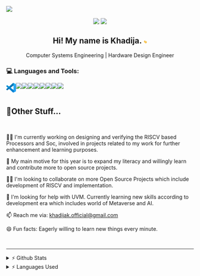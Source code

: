 ![](https://visitor-badge.glitch.me/badge?page_id=Khadija411.Khadija)
<p align='center'>
<a href="https://twitter.com/Khadija411"><img height="30" src="https://www.clipartmax.com/png/small/5-57134_the-twitter-logo-transparent.png"></a>
<a href="https://www.linkedin.com/in/khadijaak/"><img height="30" src="https://www.clipartmax.com/png/small/41-413941_ln-linkedin-logo-png.png"></a>
</p>

<h2 align="center">Hi! My name is Khadija. <img src="https://raw.githubusercontent.com/ABSphreak/ABSphreak/master/gifs/Hi.gif" width="10px"></h2>
<p align="center">Computer Systems Engineering | Hardware Design Engineer</p>

### 💻 Languages and Tools: 
  

<img align="left" alt="Visual Studio Code" width="26px" src="https://raw.githubusercontent.com/github/explore/80688e429a7d4ef2fca1e82350fe8e3517d3494d/topics/visual-studio-code/visual-studio-code.png" />
<img align="left" height="20" src="https://www.clipartmax.com/png/small/166-1666865_algoholic-a-coders-blog-matlab-icon-png.png">
<img align="left" height="20" src="http://tiny.cc/5h2ysz"> 
<img align="left" height="20" src="https://encrypted-tbn0.gstatic.com/images?q=tbn%3AANd9GcTzO9X0W6WNMpcWCryfTa0OpdkhCxmpywSQgw&usqp=CAU">
<img align="left" height="20" src="https://upload.wikimedia.org/wikipedia/en/e/ef/SystemVerilog_logo.png">
<img align="left" height="20" src="https://www.clipartmax.com/png/small/87-877926_git-git-icon.png">
<img align="left" height="20" src="https://www.clipartmax.com/png/small/36-362550_raspberry-pi-logo-raspberry-pi-logo.png">
<img align="left" height="20" src="https://www.clipartmax.com/png/middle/479-4795970_for-python-programming-language.png">
<img align="left" height="20" src="https://www.clipartmax.com/png/small/240-2409409_c-programming-icon-c-programming-language-icon.png">
<br />

<br />

## 🚀Other Stuff...

<br />

👩‍💻 I'm currently working on designing and verifying the RISCV based Processors and Soc, involved in projects related to my work for further enhancement and learning purposes.

🧠 My main motive for this year is to expand my literacy and willingly learn and contribute more to open source projects.

👯‍♀️ I'm looking to collaborate on more Open Source Projects which include development of RISCV and implementation.

🤔 I'm looking for help with UVM. Currently learning new skills according to development era which includes world of Metaverse and AI.

📫 Reach me via: khadijak.official@gmail.com

😄 Fun facts: Eagerly willing to learn new things every minute.


<br />

___

<details>
  <summary> ⚡️ Github Stats</summary>
  
<a href="https://github.com/Khadija411/github-readme-stats">
  <img align="center" src="https://github-readme-stats.vercel.app/api?username=Khadija411&show_icons=true&include_all_commits=true&hide_border=true&theme=prussian" alt="Khadija's github stats" />
</a>
</details>

<details>
  <summary> ⚡️ Languages Used</summary>
<a href="https://github.com/Khadija411/github-readme-stats">
  <img align="center" src="https://github-readme-stats.vercel.app/api/top-langs/?username=Khadija411&layout=compact&hide_border=true&theme=prussian" />
</a>
</details>

<!-- <img align="center" src="https://activity-graph.herokuapp.com/graph?username=Khadija411&bg_color=000000&color=4fff67&line=4fff67&point=ffffff&area=true&hide_border=true" /> -->
